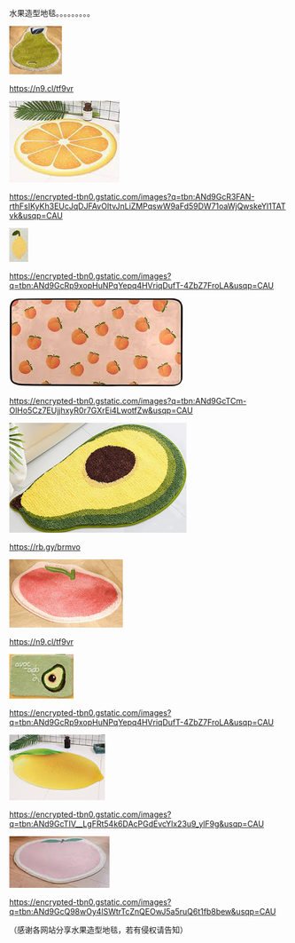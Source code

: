 水果造型地毯。。。。。。。。。


![鸭梨小地毯](https://github.com/ywangnccu/ywang/blob/main/images/rug/RugPear.jpg)

https://n9.cl/tf9vr


![柠檬小地毯](https://github.com/ywangnccu/ywang/blob/main/images/rug/RugLemon.jpg)

https://encrypted-tbn0.gstatic.com/images?q=tbn:ANd9GcR3FAN-rthFsIKyKh3EUcJqDJFAvOltvJnLiZMPqswW9aFd59DW71oaWjQwskeYl1TATvk&usqp=CAU


![柠檬小地毯](https://github.com/ywangnccu/ywang/blob/main/images/rug/RugLemon1.jpg)

https://encrypted-tbn0.gstatic.com/images?q=tbn:ANd9GcRp9xopHuNPqYepq4HVriqDufT-4ZbZ7FroLA&usqp=CAU


![桃子小地毯](https://github.com/ywangnccu/ywang/blob/main/images/rug/RugPeachSmall.jpg)

https://encrypted-tbn0.gstatic.com/images?q=tbn:ANd9GcTCm-OlHo5Cz7EUjjhxyR0r7GXrEi4LwotfZw&usqp=CAU


![油梨小地毯](https://github.com/ywangnccu/ywang/blob/main/images/rug/RugAvocado.jpg)

https://rb.gy/brmvo


![桃子小地毯](https://github.com/ywangnccu/ywang/blob/main/images/rug/RugPeach.jpg)

https://n9.cl/tf9vr


![油梨小地毯](https://github.com/ywangnccu/ywang/blob/main/images/rug/RugAvocado1.jpg)

https://encrypted-tbn0.gstatic.com/images?q=tbn:ANd9GcRp9xopHuNPqYepq4HVriqDufT-4ZbZ7FroLA&usqp=CAU


![柠檬小地毯](https://github.com/ywangnccu/ywang/blob/main/images/rug/RugLemon3.jpg)

https://encrypted-tbn0.gstatic.com/images?q=tbn:ANd9GcTIV__LgFRt54k6DAcPGdEvcYlx23u9_ylF9g&usqp=CAU


![桃子小地毯](https://github.com/ywangnccu/ywang/blob/main/images/rug/RugPeach1.jpg)

https://encrypted-tbn0.gstatic.com/images?q=tbn:ANd9GcQ98wOy4lSWtrTcZnQEOwJ5a5ruQ6t1fb8bew&usqp=CAU


（感谢各网站分享水果造型地毯，若有侵权请告知）
